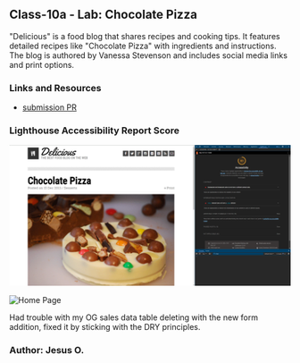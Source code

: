 ## Class-10a - Lab: Chocolate Pizza

"Delicious" is a food blog that shares recipes and cooking tips. It features detailed recipes like "Chocolate Pizza" with ingredients and instructions. The blog is authored by Vanessa Stevenson and includes social media links and print options.

### Links and Resources

* [submission PR](https://github.com/Jnez405/chocolate-pizza/tree/class-10a-fixes)

### Lighthouse Accessibility Report Score


![Accessibility Report](https://raw.githubusercontent.com/Jnez405/chocolate-pizza/main/img/ss-acces-report.png)

![Home Page](https://raw.githubusercontent.com/Jnez405/chocolate-pizza/main/img/ss-choco-pizza.png)

Had trouble with my OG sales data table deleting with the new form addition, fixed it by sticking with the DRY principles. 

### Author: Jesus O.